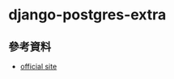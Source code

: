 # django-postgres-extra

## 參考資料

* [official site](https://django-postgres-extra.readthedocs.io/en/master/index.html)
